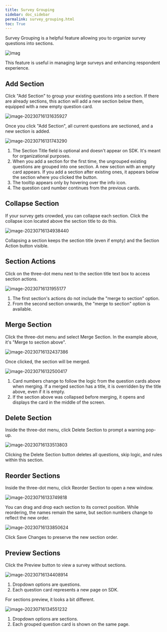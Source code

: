 ```yaml
---
title: Survey Grouping
sidebar: doc_sidebar
permalink: survey_grouping.html
toc: True
---
```


Survey Grouping is a helpful feature allowing you to organize survey questions into sections. 

![imag](./portal-survey-grouping.assets/image-20230716131316346-1689542019011-1.png) 

This feature is useful in managing large surveys and enhancing respondent experience. 

## Add Section

Click "Add Section" to group your existing questions into a section. If there are already sections, this action will add a new section below them, equipped with a new empty question card.

![image-20230716131635927](./portal-survey-grouping.assets/image-20230716131635927-1689542019012-2.png)

Once you click "Add Section", all current questions are sectioned, and a new section is added.

![image-20230716131743290](./portal-survey-grouping.assets/image-20230716131743290-1689542019012-5.png)

1. The Section Title field is optional and doesn't appear on SDK. It's meant for organizational purposes.
2. When you add a section for the first time, the ungrouped existing questions are grouped into one section. A new section with an empty card appears. If you add a section after existing ones, it appears below the section where you clicked the button.
3. The tooltip appears only by hovering over the info icon.
4. The question card number continues from the previous cards.

## Collapse Section

If your survey gets crowded, you can collapse each section. Click the collapse icon located above the section title to do this.

![image-20230716134938440](./portal-survey-grouping.assets/image-20230716134938440-1689542019012-3.png)

Collapsing a section keeps the section title (even if empty) and the Section Action button visible.

## Section Actions

Click on the three-dot menu next to the section title text box to access section actions.

![image-20230716131955177](./portal-survey-grouping.assets/image-20230716131955177-1689542019012-6.png)

1. The first section's actions do not include the "merge to section" option.
2. From the second section onwards, the "merge to section" option is available.

## Merge Section

Click the three-dot menu and select Merge Section. In the example above, it's "Merge to section above".

![image-20230716132437386](./portal-survey-grouping.assets/image-20230716132437386-1689542019012-7.png)

Once clicked, the section will be merged. 

![image-20230716132500417](./portal-survey-grouping.assets/image-20230716132500417-1689542019012-8.png)

1. Card numbers change to follow the logic from the question cards above when merging. If a merged section has a title, it is overridden by the title above, even if it is empty.
2. If the section above was collapsed before merging, it opens and displays the card in the middle of the screen.

## Delete Section

Inside the three-dot menu, click Delete Section to prompt a warning pop-up.

![image-20230716133513803](./portal-survey-grouping.assets/image-20230716133513803-1689542019013-9.png)

Clicking the Delete Section button deletes all questions, skip logic, and rules within this section.

## Reorder Sections

Inside the three-dot menu, click Reorder Section to open a new window.

![image-20230716133749818](./portal-survey-grouping.assets/image-20230716133749818-1689542019013-10.png)

You can drag and drop each section to its correct position. While reordering, the names remain the same, but section numbers change to reflect the new order.

![image-20230716133850624](./portal-survey-grouping.assets/image-20230716133850624-1689542019013-11.png)

Click Save Changes to preserve the new section order.

## Preview Sections

Click the Preview button to view a survey without sections.

![image-20230716134408914](./portal-survey-grouping.assets/image-20230716134408914-1689542019013-12.png)

1. Dropdown options are questions.
2. Each question card represents a new page on SDK.

For sections preview, it looks a bit different.

![image-20230716134551232](./portal-survey-grouping.assets/image-20230716134551232-1689542019013-13.png)

1. Dropdown options are sections.
2. Each grouped question card is shown on the same page.




